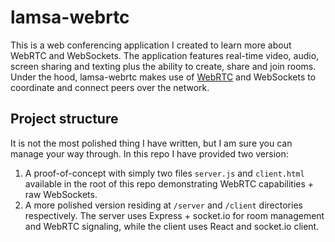 # lamsa-webrtc

This is a web conferencing application I created to learn more about WebRTC and WebSockets. The application features real-time video, audio, screen sharing and texting plus the ability to create, share and join rooms. Under the hood, lamsa-webrtc makes use of [WebRTC](https://developer.mozilla.org/en-US/docs/Web/API/WebRTC_API) and WebSockets to coordinate and connect peers over the network.

## Project structure
It is not the most polished thing I have written, but I am sure you can manage your way through. In this repo I have provided two version:
1. A proof-of-concept with simply two files `server.js` and `client.html` available in the root of this repo demonstrating WebRTC capabilities + raw WebSockets.
2. A more polished version residing at `/server` and `/client` directories respectively. The server uses Express + socket.io for room management and WebRTC signaling, while the client uses React and socket.io client. 
